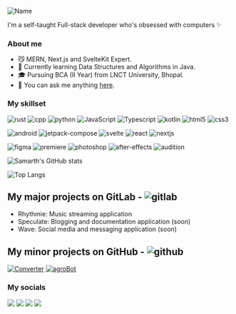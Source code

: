 ![Name](https://capsule-render.vercel.app/api?type=venom&height=300&color=0:00baff,100:0055b6&text=Hi,%20I'm%20Samarth!&stroke=333&strokeWidth=2&animation=fadeIn&textBg=false&fontColor=eee)

I'm a self-taught Full-stack developer who's obsessed with computers ✨

###  About me

- 😼 MERN, Next.js and SvelteKit Expert.
- 🌷 Currently learning Data Structures and Algorithms in Java.
- 🎓 Pursuing BCA (II Year) from LNCT University, Bhopal.
- 📧 You can ask me anything [here](mailto:nxctophile@gmail.com).

### My skillset
![rust](https://github.com/nxctophile/nxctophile/assets/51683310/63db4c2a-7037-4da2-83fe-b8195aea6e09)
![cpp](https://github.com/nxctophile/nxctophile/assets/51683310/d85811e3-d667-40c2-aed2-bf4fad7374fa)
![python](https://github.com/nxctophile/nxctophile/assets/51683310/23f33c66-3ece-4a7b-a90d-184e4d6afd44)
![JavaScript](https://github.com/nxctophile/nxctophile/assets/51683310/30c739c8-7949-4acd-b964-32551ecb7dcf)
![Typescript](https://github.com/nxctophile/nxctophile/assets/51683310/70151956-1a44-4038-a871-c5153c60e485)
![kotlin](https://github.com/nxctophile/nxctophile/assets/51683310/4dcc79b9-524b-4524-a114-5e1c6842b6fc)
![html5](https://github.com/nxctophile/nxctophile/assets/51683310/630501f4-b686-4c4c-99c3-2a8d4d1893d9)
![css3](https://github.com/nxctophile/nxctophile/assets/51683310/91af1d38-dda2-4172-bb38-9101e5fb480f)

![android](https://github.com/nxctophile/nxctophile/assets/51683310/669f2758-cd87-4494-98a2-4345e2524c58)
![jetpack-compose](https://github.com/nxctophile/nxctophile/assets/51683310/576b1774-7927-4aab-9e4f-9453d55879bb)
![svelte](https://github.com/nxctophile/nxctophile/assets/51683310/f8c55f65-616f-495e-b4c1-51579c8f187f)
![react](https://github.com/nxctophile/nxctophile/assets/51683310/cae7b8c2-ca2e-4bb0-ae8b-4d32f721738d)
![nextjs](https://github.com/nxctophile/nxctophile/assets/51683310/c8579e9a-0b87-4be4-a0cc-a86404249686)

![figma](https://github.com/nxctophile/nxctophile/assets/51683310/9acbc565-89f2-43ff-868d-61bc2d9e33ac)
![premiere](https://github.com/nxctophile/nxctophile/assets/51683310/f3e15f1d-9d6a-48f8-a448-77ed51926421)
![photoshop](https://github.com/nxctophile/nxctophile/assets/51683310/556715d7-0163-4137-a974-5b8230a5bbbd)
![after-effects](https://github.com/nxctophile/nxctophile/assets/51683310/9ddf8d24-2a4b-4fc6-89ae-19defe069c4d)
![audition](https://github.com/nxctophile/nxctophile/assets/51683310/ba9d4fe2-b4be-4508-9cfb-942dbb12a771)

![Samarth's GitHub stats](https://github-readme-stats.vercel.app/api?username=nxctophile&show_icons=true&theme=ambient_gradient&rank_icon=github)

![Top Langs](https://github-readme-stats.vercel.app/api/top-langs/?username=nxctophile&layout=compact&theme=swift)

## My major projects on GitLab - ![gitlab](https://github.com/nxctophile/nxctophile/assets/51683310/fa1e4f7d-82ea-455e-a5fc-cfb9b277b320)

- Rhythmie: Music streaming application
- Speculate: Blogging and documentation application (soon)
- Wave: Social media and messaging application (soon)

## My minor projects on GitHub - ![github](https://github.com/nxctophile/nxctophile/assets/51683310/2e51f743-f1cf-4371-a83a-0248dc4eb2df)

[![Converter](https://github-readme-stats.vercel.app/api/pin/?username=nxctophile&repo=rhythmie)](https://github.com/nxctophile/rhythmie)
[![agroBot](https://github-readme-stats.vercel.app/api/pin/?username=nxctophile&repo=agrobot)](https://github.com/nxctophile/agroBot)

### My socials

[![](https://img.shields.io/badge/Dev.to-3d3d3d?style=flat&logo=dev.to)](https://dev.to/apidboy)
[![](https://img.shields.io/badge/Instagram-3d3d3d?style=flat&logo=instagram)](https://instagram.com/_nxctophile)
[![](https://img.shields.io/badge/LinkedIn-3d3d3d?style=flat&logo=linkedin)](https://www.linkedin.com/in/nxctophile)
[![](https://img.shields.io/badge/_nxctophile-3d3d3d?style=flat&logo=x)](https://twitter.com/_nxctophile)



